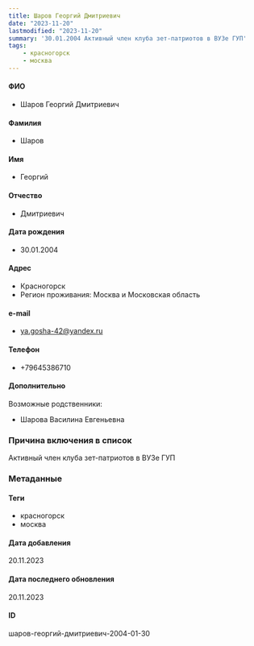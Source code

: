 ```yaml
---
title: Шаров Георгий Дмитриевич
date: "2023-11-20"
lastmodified: "2023-11-20"
summary: '30.01.2004 Активный член клуба зет-патриотов в ВУЗе ГУП'
tags: 
    - красногорск
    - москва
---
```

<!--# pp2-->
<!--## Фигурант-->
<!--### Личные данные-->
#### ФИО
- Шаров Георгий Дмитриевич
#### Фамилия
- Шаров
#### Имя
- Георгий
#### Отчество
- Дмитриевич
#### Дата рождения
- 30.01.2004
#### Адрес
- Красногорск
- Регион проживания: Москва и Московская область
#### e-mail
- ya.gosha-42@yandex.ru
#### Телефон
- +79645386710
#### Дополнительно
Возможные родственники:
- Шарова Василина Евгеньевна
### Причина включения в список
Активный член клуба зет-патриотов в ВУЗе ГУП
### Метаданные
#### Теги
- красногорск
- москва
#### Дата добавления
20.11.2023
#### Дата последнего обновления
20.11.2023
#### ID
шаров-георгий-дмитриевич-2004-01-30
<!--## END;-->
